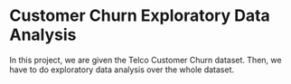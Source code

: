 # Customer Churn Exploratory Data Analysis
In this project, we are given the Telco Customer Churn dataset. Then, we have to do exploratory data analysis over the whole dataset.
